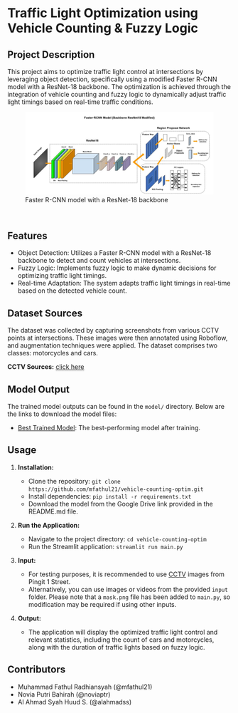 # Traffic Light Optimization using Vehicle Counting & Fuzzy Logic

## Project Description

This project aims to optimize traffic light control at intersections by leveraging object detection, specifically using a modified Faster R-CNN model with a ResNet-18 backbone. The optimization is achieved through the integration of vehicle counting and fuzzy logic to dynamically adjust traffic light timings based on real-time traffic conditions. <br>

  <figure>
      <img src="assets/arsitektur_model.jpg" alt="faster-rcnn model modified" width="500">
      <figcaption>
          Faster R-CNN model with a ResNet-18 backbone
      </figcaption>
  </figure> <br />

## Features

- Object Detection: Utilizes a Faster R-CNN model with a ResNet-18 backbone to detect and count vehicles at intersections.
- Fuzzy Logic: Implements fuzzy logic to make dynamic decisions for optimizing traffic light timings.
- Real-time Adaptation: The system adapts traffic light timings in real-time based on the detected vehicle count.

## Dataset Sources

The dataset was collected by capturing screenshots from various CCTV points at intersections. These images were then annotated using Roboflow, and augmentation techniques were applied. The dataset comprises two classes: motorcycles and cars.

**CCTV Sources:**
[click here](https://cctv.jogjakota.go.id)

## Model Output

The trained model outputs can be found in the `model/` directory. Below are the links to download the model files:

- [Best Trained Model](https://drive.google.com/drive/folders/1L419RCGY0zDCPojnsGmZsjhzgsRS1UyS?usp=sharing): The best-performing model after training.

## Usage

1. **Installation:**
   - Clone the repository: `git clone https://github.com/mfathul21/vehicle-counting-optim.git`
   - Install dependencies: `pip install -r requirements.txt`
   - Download the model from the Google Drive link provided in the README.md file.

2. **Run the Application:**
   - Navigate to the project directory: `cd vehicle-counting-optim`
   - Run the Streamlit application: `streamlit run main.py`

3. **Input:**
   - For testing purposes, it is recommended to use [CCTV](https://cctv.jogjakota.go.id) images from Pingit 1 Street. 
   - Alternatively, you can use images or videos from the provided `input` folder. Please note that a `mask.png` file has been added to `main.py`, so modification may be required if using other inputs.

4. **Output:**
   - The application will display the optimized traffic light control and relevant statistics, including the count of cars and motorcycles, along with the duration of traffic lights based on fuzzy logic.

## Contributors

- Muhammad Fathul Radhiansyah (@mfathul21)
- Novia Putri Bahirah (@noviaptr)
- Al Ahmad Syah Huud S. (@alahmadss)

